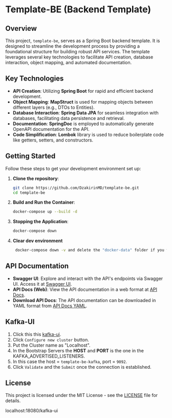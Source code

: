 # Template-BE (Backend Template)

## Overview
This project, `template-be`, serves as a Spring Boot backend template. It is designed to streamline the development process by providing a foundational structure for building robust API services. The template leverages several key technologies to facilitate API creation, database interaction, object mapping, and automated documentation.

## Key Technologies
- **API Creation**: Utilizing **Spring Boot** for rapid and efficient backend development.
- **Object Mapping**: **MapStruct** is used for mapping objects between different layers (e.g., DTOs to Entities).
- **Database Interaction**: **Spring Data JPA** for seamless integration with databases, facilitating data persistence and retrieval.
- **Documentation**: **SpringDoc** is employed to automatically generate OpenAPI documentation for the API.
- **Code Simplification**: **Lombok** library is used to reduce boilerplate code like getters, setters, and constructors.

## Getting Started
Follow these steps to get your development environment set up:

1. **Clone the repository**:
   ```bash
   git clone https://github.com/DzakirinMD/template-be.git
   cd template-be
   ```
2. **Build and Run the Container**:
    ```bash
    docker-compose up --build -d
    ```
3. **Stopping the Application**:
    ```bash
    docker-compose down
    ```   
4. **Clear dev environment**
   ```bash
    docker-compose down -v and delete the "docker-data" folder if you want to clear all the dev environment
    ```   

## API Documentation
- **Swagger UI**: Explore and interact with the API's endpoints via Swagger UI. Access it at [Swagger UI](http://localhost:8080/swagger-ui/index.html).
- **API Docs (Web)**: View the API documentation in a web format at [API Docs](http://localhost:8080/api-docs).
- **Download API Docs**: The API documentation can be downloaded in YAML format from [API Docs YAML](http://localhost:8080/api-docs.yaml).

## Kafka-UI
1. Click this this [kafka-ui](http://localhost:18080).
2. Click `Configure new cluster` button.
3. Put the Cluster name as "Localhost".
4. In the Bootstrap Servers the **HOST** and **PORT** is the one in the KAFKA_ADVERTISED_LISTENERS.
5. In this case the host = `template-be-kafka`, port = `9092`.
6. Click `Validate` and the `Submit` once the connection is established.

## License
This project is licensed under the MIT License - see the [LICENSE](https://github.com/DzakirinMD/template-be/blob/main/LICENSE) file for details.


localhost:18080/kafka-ui